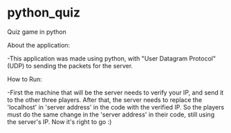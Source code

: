 # python_quiz
 Quiz game in python
 
 About the application:
 
 -This application was made using python, with "User Datagram Protocol" (UDP) to sending the packets for the server.
 
 How to Run:
 
 -First the machine that will be the server needs to verify your IP, and send it to the other three players. After that, the server needs to replace the 'localhost' in 'server address' in the code with the verified IP. So the players must do the same change in the 'server address' in their code, still using the server's IP. Now it's right to go :)
 
